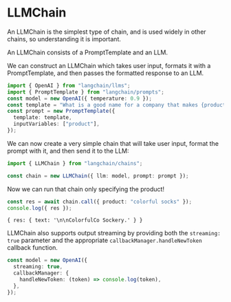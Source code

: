 # LLMChain

An LLMChain is the simplest type of chain, and is used widely in other chains, so understanding it is important.

An LLMChain consists of a PromptTemplate and an LLM.

We can construct an LLMChain which takes user input, formats it with a PromptTemplate, and then passes the formatted response to an LLM.

```typescript
import { OpenAI } from "langchain/llms";
import { PromptTemplate } from "langchain/prompts";
const model = new OpenAI({ temperature: 0.9 });
const template = "What is a good name for a company that makes {product}?";
const prompt = new PromptTemplate({
  template: template,
  inputVariables: ["product"],
});
```

We can now create a very simple chain that will take user input, format the prompt with it, and then send it to the LLM:

```typescript
import { LLMChain } from "langchain/chains";

const chain = new LLMChain({ llm: model, prompt: prompt });
```

Now we can run that chain only specifying the product!

```typescript
const res = await chain.call({ product: "colorful socks" });
console.log({ res });
```

```shell
{ res: { text: '\n\nColorfulCo Sockery.' } }
```

LLMChain also supports output streaming by providing both the `streaming: true` parameter and the appropriate `callbackManager.handleNewToken` callback function.

```typescript
const model = new OpenAI({
  streaming: true,
  callbackManager: {
    handleNewToken: (token) => console.log(token),
  },
});
```
